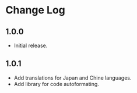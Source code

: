 # Change Log

## 1.0.0

* Initial release.

## 1.0.1

* Add translations for Japan and Chine languages.
* Add library for code autoformating.